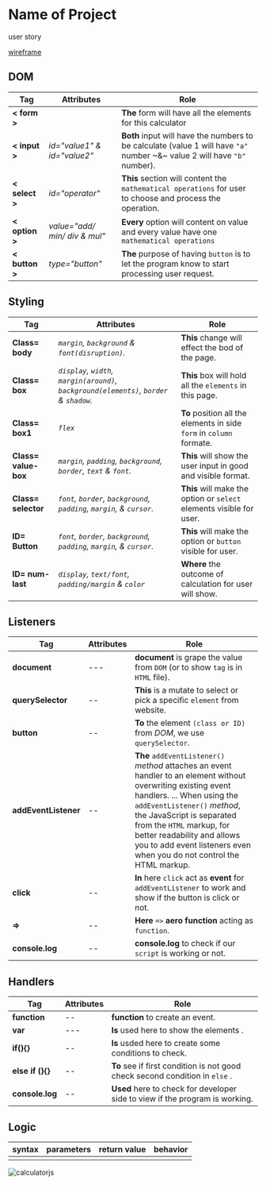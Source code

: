 # Name of Project

user story

[wireframe](#calculatorjs)


## DOM

|Tag|Attributes|Role|
|---|---|---|
|**< form >**||**The** form will have all the elements for this calculator|
|**< input >**|*id="value1" & id="value2"*|**Both** input will have the numbers to be calculate (value 1 will have `"a"` number ~&~ value 2 will have `"b"` number).|
|**< select >**|*id="operator"*|**This** section will content the `mathematical operations` for user to choose and process the operation.|
|**< option >**|*value="add/ min/ div & mul"*|**Every** option will content on value and every value have one `mathematical operations`|
|**< button >**|*type="button"*|**The** purpose of having `button` is to let the program know to start processing user request.|

## Styling

|Tag|Attributes|Role|
|---|---|---|
|**Class= body**|*`margin`, `background` & `font(disruption)`.* |**This** change will effect the bod of the page.|
|**Class= box**|*`display`, `width`, `margin(around)`, `background(elements)`, `border` & `shadow`.*|**This** box will hold all the `elements` in this page.|
|**Class= box1**|*`flex`*|**To** position all the elements in side `form` in `column` formate.|
|**Class= value-box**|*`margin`, `padding`, `background`, `border`, `text` & `font`.*|**This** will show the user input in good and visible format.|
|**Class= selector**|*`font`, `border`, `background`, `padding`, `margin`, & `cursor`.*|**This** will make the option or `select` elements visible for user.|
|**ID= Button**|*`font`, `border`, `background`, `padding`, `margin`, & `cursor`.*|**This** will make the option or `button` visible for user.|
|**ID= num-last**|*`display`, `text/font`, `padding/margin` & `color`*|**Where** the outcome of calculation for user will show.|

## Listeners

|Tag|Attributes|Role|
|---|---|---|
|**document**| *---* |**document** is grape the value from `DOM` (or to show `tag` is in `HTML` file).|
|**querySelector**|*--*|**This** is a mutate to select or pick a  specific `element` from website.|
|**button**|*--*|**To** the element `(class or ID)` from *DOM*, we use `querySelector`.|
|**addEventListener**|*--*|**The** `addEventListener()` *method* attaches an event handler to an element without overwriting existing event handlers. ... When using the `addEventListener()` *method*, the JavaScript is separated from the `HTML` markup, for better readability and allows you to add event listeners even when you do not control the HTML markup.|
|**click**|*--*|**In** here `click` act as **event** for `addEventListener` to work and show if the button is click or not.|
|**=>**|*--*|**Here** `=>` **aero function** acting as `function`.|
|**console.log**|*--*|**console.log** to check if our `script` is working or not.|

## Handlers

|Tag|Attributes|Role|
|---|---|---|
|**function**|*--*|**function** to create an event.|
|**var**| *---* |**Is** used here to show the elements .|
|**if(){}**|*--*|**Is** usded here to create some conditions to check.|
|**else if (){}**|*--*|**To** see if first condition is not good check second condition in `else` .|
|**console.log**|*--*|**Used** here to check for developer side to view if the program is working. |

## Logic

| syntax | parameters | return value | behavior |
| --- | --- | --- | --- |
| | | | |


![calculatorjs](https://user-images.githubusercontent.com/59531766/73894288-49d40e00-487c-11ea-8150-6359d8269555.png)
